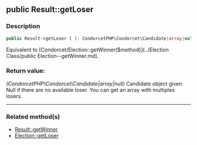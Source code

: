 ## public Result::getLoser

### Description    

```php
public Result->getLoser ( ): CondorcetPHP\Condorcet\Candidate|array|null
```

Equivalent to [Condorcet/Election::getWinner($method)](../Election Class/public Election--getWinner.md).
    

### Return value:   

*(CondorcetPHP\Condorcet\Candidate|array|null)* Candidate object given. Null if there are no available loser.
You can get an array with multiples losers.


---------------------------------------

### Related method(s)      

* [Result::getWinner](../Result%20Class/public%20Result--getWinner.md)    
* [Election::getLoser](../Election%20Class/public%20Election--getLoser.md)    
